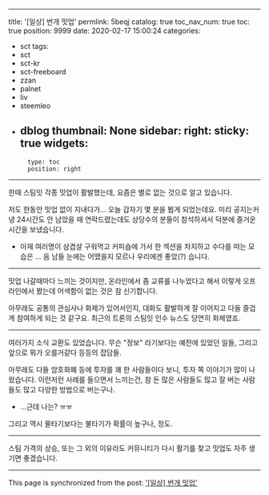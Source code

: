 
---
title: '[일상] 번개 밋업'
permlink: 5beqj
catalog: true
toc_nav_num: true
toc: true
position: 9999
date: 2020-02-17 15:00:24
categories:
- sct
tags:
- sct
- sct-kr
- sct-freeboard
- zzan
- palnet
- liv
- steemleo
- dblog
thumbnail: None
sidebar:
    right:
        sticky: true
widgets:
    -
        type: toc
        position: right
---


한때 스팀잇 각종 밋업이 활발했는데, 요즘은 별로 없는 것으로 알고 있습니다.

저도 한동안 밋업 없이 지내다가... 오늘 갑자기 몇 분을 뵙게 되었는데요. 미리 공지는커녕 24시간도 안 남았을 때 연락드렸는데도 상당수의 분들이 참석하셔서 덕분에 즐거운 시간을 보냈습니다.

* 아재 여러명이 삼겹살 구워먹고 커피숍에 가서 한 섹션을 차지하고 수다를 떠는 모습은 ... 음 남들 눈에는 어땠을지 모르나 우리에겐 좋았(?) 습니다. 

---

밋업 나갈때마다 느끼는 것이지만, 온라인에서 좀 교류를 나누었다고 해서 이렇게 오프라인에서 봤는데 어색함이 없는 것은 참 신기합니다.

아무래도 공통의 관심사나 화제가 있어서인지, 대화도 활발하게 잘 이어지고 다들 즐겁게 참여하게 되는 것 같구요. 최근의 트론의 스팀잇 인수 뉴스도 당연히 화제였죠.

---

여러가지 소식 교환도 있었습니다. 무슨 "정보" 라기보다는 예전에 있었던 일들, 그리고 앞으로 뭐가 오를거같다 등등의 잡담들. 

아무래도 다들 암호화폐 등에 투자를 꽤 한 사람들이다 보니, 투자 쪽 이야기가 많이 나왔습니다. 이런저런 사례를 들으면서 느끼는건, 참 돈 많은 사람들도 많고 잘 버는 사람들도 많고 다양한 방법으로 버는구나. 

* ...근데 나는? ㅠㅠ

그리고 역시 물타기보다는 불타기가 확률이 높구나, 정도.

---

스팀 가격의 상승, 또는 그 외의 이유라도 커뮤니티가 다시 활기를 찾고 밋업도 자주 생기면 좋겠습니다.

- - -

This page is synchronized from the post: ['[일상] 번개 밋업'](https://steemit.com/@glory7/5beqj)
